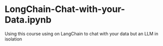 # LongChain-Chat-with-your-Data.ipynb
Using this course using on LangChain to chat with your data but an LLM in isolation 
